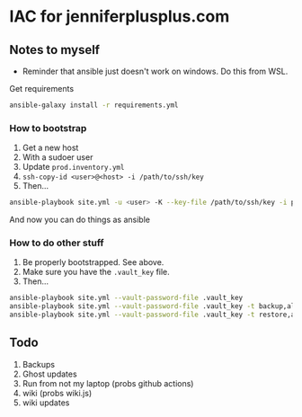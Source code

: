 # IAC for jenniferplusplus.com

## Notes to myself

* Reminder that ansible just doesn't work on windows. Do this from WSL.

Get requirements

```bash
ansible-galaxy install -r requirements.yml
```

### How to bootstrap

1. Get a new host
2. With a sudoer user
3. Update `prod.inventory.yml`
4. `ssh-copy-id <user>@<host> -i /path/to/ssh/key`
5. Then...

```bash
ansible-playbook site.yml -u <user> -K --key-file /path/to/ssh/key -i prod.inventory.yml -t bootstrap
```

And now you can do things as ansible

### How to do other stuff

1. Be properly bootstrapped. See above.
2. Make sure you have the `.vault_key` file.
3. Then...

```bash
ansible-playbook site.yml --vault-password-file .vault_key
ansible-playbook site.yml --vault-password-file .vault_key -t backup,all
ansible-playbook site.yml --vault-password-file .vault_key -t restore,all
```

## Todo

1. Backups
2. Ghost updates
3. Run from not my laptop (probs github actions)
4. wiki (probs wiki.js)
5. wiki updates
